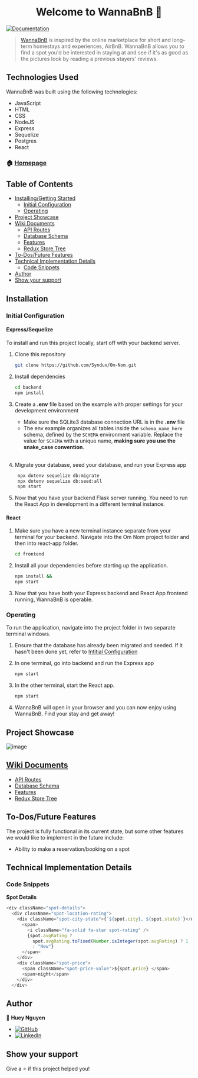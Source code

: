 <h1 align="center">Welcome to WannaBnB 👋</h1>
<p>
  <a href="https://github.com/Syndux/WannaBnB" target="_blank">
    <img alt="Documentation" src="https://img.shields.io/badge/documentation-yes-brightgreen.svg" />
  </a>
</p>

> [WannaBnB](https://wannabnb.onrender.com/) is inspired by the online marketplace for short and long-term homestays and experiences, AirBnB. WannaBnB allows you to find a spot you'd be interested in staying at and see if it's as good as the pictures look by reading a previous stayers' reviews.

## Technologies Used

WannaBnB was built using the following technologies:

- JavaScript
- HTML
- CSS
- NodeJS
- Express
- Sequelize
- Postgres
- React


### 🏠 [Homepage](https://wannabnb.onrender.com/)

## Table of Contents
- [Installing/Getting Started](https://github.com/Syndux/WannaBnB#installation)
  - [Initial Configuration](https://github.com/Syndux/WannaBnB#initial-configuration)
  - [Operating](https://github.com/Syndux/WannaBnB#operating)
- [Project Showcase](https://github.com/Syndux/WannaBnB#project-showcase)
- [Wiki Documents](https://github.com/Syndux/WannaBnB#wiki-documents)
	- [API Routes](https://github.com/Syndux/WannaBnB/wiki/API-Routes)
 	- [Database Schema](https://github.com/Syndux/WannaBnB/wiki/Database-Schema)
 	- [Features](https://github.com/Syndux/WannaBnB/wiki/Feature-Documentation)
 	- [Redux Store Tree](https://github.com/Syndux/WannaBnB/wiki/Redux-State-Pseudocode)
- [To-Dos/Future Features](https://github.com/Syndux/WannaBnB#to-dosfuture-features)
- [Technical Implementation Details](https://github.com/Syndux/WannaBnB#technical-implementation-details)
	- [Code Snippets](https://github.com/Syndux/WannaBnB#code-snippets)
- [Author](https://github.com/Syndux/WannaBnB#author)
- [Show your support](https://github.com/Syndux/WannaBnB#show-your-support)

## Installation

### Initial Configuration
#### Express/Sequelize
To install and run this project locally, start off with your backend server.

1. Clone this repository
    ```bash
    git clone https://github.com/Syndux/Om-Nom.git
    ```

2. Install dependencies
    ```bash
    cd backend
    npm install
    ```

3. Create a **.env** file based on the example with proper settings for your
   development environment
    - Make sure the SQLite3 database connection URL is in the **.env** file
    - The env example organizes all tables inside the `schema_name_here` schema, defined
        by the `SCHEMA` environment variable.  Replace the value for
        `SCHEMA` with a unique name, **making sure you use the snake_case
        convention**.
    <br></br>

4. Migrate your database, seed your database, and run your Express app

   ```bash
    npx dotenv sequelize db:migrate
    npx dotenv sequelize db:seed:all
    npm start
   ```
5. Now that you have your backend Flask server running. You need to run the React App in development in a different terminal instance.

#### React
1. Make sure you have a new terminal instance separate from your terminal for your backend. Navigate into the Om Nom project folder and then into react-app folder.
    ```bash
    cd frontend
    ```

2. Install all your dependencies before starting up the application.
    ```bash
    npm install &&
    npm start
    ```

3. Now that you have both your Express backend and React App frontend running, WannaBnB is operable.

### Operating
To run the application, navigate into the project folder in two separate terminal windows.

1. Ensure that the database has already been migrated and seeded. If it hasn't been done yet, refer to [Intitial Configuration](https://github.com/Syndux/WannaBnB/blob/main/README.md#initial-configuration)

2. In one terminal, go into backend and run the Express app
    ```bash
    npm start
    ```

3. In the other terminal, start the React app.
    ```bash
    npm start
    ```

4. WannaBnB will open in your browser and you can now enjoy using WannaBnB. Find your stay and get away!

## Project Showcase
![image](https://github.com/Syndux/WannaBnB/assets/78172054/49f5f54d-362f-46d4-9a5e-fd867a4fe090)

## [Wiki Documents](https://github.com/Syndux/WannaBnB/wiki)
- [API Routes](https://github.com/Syndux/WannaBnB/wiki/API-Routes)
- [Database Schema](https://github.com/Syndux/WannaBnB/wiki/Database-Schema)
- [Features](https://github.com/Syndux/WannaBnB/wiki/Feature-Documentation)
- [Redux Store Tree](https://github.com/Syndux/WannaBnB/wiki/Redux-State-Pseudocode)

## To-Dos/Future Features

The project is fully functional in its current state, but some other features we would like to implement in the future include:

- Ability to make a reservation/booking on a spot

## Technical Implementation Details
### Code Snippets

**Spot Details**
```javascript
<div className="spot-details">
  <div className="spot-location-rating">
    <div className="spot-city-state">{`${spot.city}, ${spot.state}`}</div>
      <span>
        <i className="fa-solid fa-star spot-rating" />
        {spot.avgRating ?
          spot.avgRating.toFixed(Number.isInteger(spot.avgRating) ? 1 : 2)
          : "New"}
      </span>
    </div>
    <div className="spot-price">
      <span className="spot-price-value">${spot.price} </span>
      <span>night</span>
    </div>
  </div>
```

## Author

👤 **Huey Nguyen**
* [![GitHub](https://img.shields.io/badge/github-%23121011.svg?style=for-the-badge&logo=github&logoColor=white)](https://github.com/Syndux)
* [![LinkedIn](https://img.shields.io/badge/linkedin-%230077B5.svg?style=for-the-badge&logo=linkedin&logoColor=white)](https://www.linkedin.com/in/huey-nguyen/)

## Show your support

Give a ⭐️ if this project helped you!
